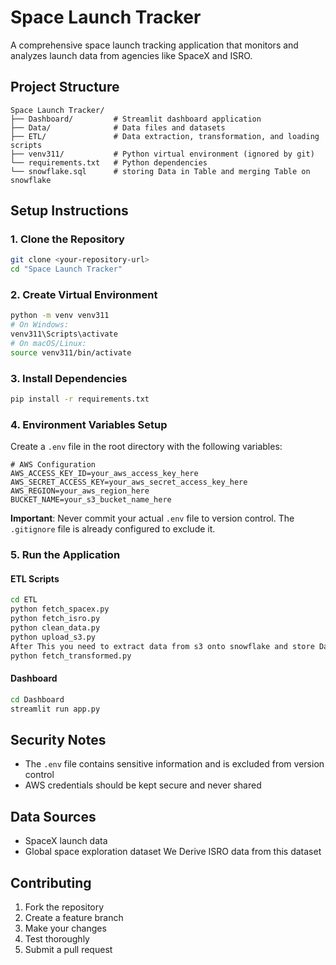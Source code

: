 # Space Launch Tracker

A comprehensive space launch tracking application that monitors and analyzes launch data from  agencies like SpaceX and ISRO.

## Project Structure

```
Space Launch Tracker/
├── Dashboard/         # Streamlit dashboard application
├── Data/              # Data files and datasets
├── ETL/               # Data extraction, transformation, and loading scripts
├── venv311/           # Python virtual environment (ignored by git)
└── requirements.txt   # Python dependencies
└── snowflake.sql      # storing Data in Table and merging Table on snowflake

```

## Setup Instructions

### 1. Clone the Repository
```bash
git clone <your-repository-url>
cd "Space Launch Tracker"
```

### 2. Create Virtual Environment
```bash
python -m venv venv311
# On Windows:
venv311\Scripts\activate
# On macOS/Linux:
source venv311/bin/activate
```

### 3. Install Dependencies
```bash
pip install -r requirements.txt
```

### 4. Environment Variables Setup

Create a `.env` file in the root directory with the following variables:

```env
# AWS Configuration
AWS_ACCESS_KEY_ID=your_aws_access_key_here
AWS_SECRET_ACCESS_KEY=your_aws_secret_access_key_here
AWS_REGION=your_aws_region_here
BUCKET_NAME=your_s3_bucket_name_here
```

**Important**: Never commit your actual `.env` file to version control. The `.gitignore` file is already configured to exclude it.

### 5. Run the Application


#### ETL Scripts
```bash
cd ETL
python fetch_spacex.py
python fetch_isro.py
python clean_data.py
python upload_s3.py
After This you need to extract data from s3 onto snowflake and store Data in Tables and merge them to form a single table
python fetch_transformed.py
```

#### Dashboard
```bash
cd Dashboard
streamlit run app.py
```

## Security Notes

- The `.env` file contains sensitive information and is excluded from version control
- AWS credentials should be kept secure and never shared

## Data Sources

- SpaceX launch data
- Global space exploration dataset We Derive ISRO data from this dataset

## Contributing

1. Fork the repository
2. Create a feature branch
3. Make your changes
4. Test thoroughly
5. Submit a pull request
